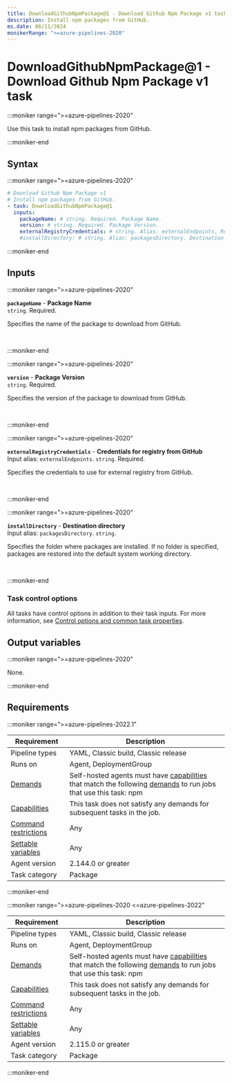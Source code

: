 ```yaml
---
title: DownloadGithubNpmPackage@1 - Download Github Npm Package v1 task
description: Install npm packages from GitHub.
ms.date: 06/11/2024
monikerRange: ">=azure-pipelines-2020"
---
```


# DownloadGithubNpmPackage@1 - Download Github Npm Package v1 task

<!-- :::description::: -->
:::moniker range=">=azure-pipelines-2020"

<!-- :::editable-content name="description"::: -->
Use this task to install npm packages from GitHub.
<!-- :::editable-content-end::: -->

:::moniker-end
<!-- :::description-end::: -->

<!-- :::syntax::: -->
## Syntax

:::moniker range=">=azure-pipelines-2020"

```yaml
# Download Github Npm Package v1
# Install npm packages from GitHub.
- task: DownloadGithubNpmPackage@1
  inputs:
    packageName: # string. Required. Package Name. 
    version: # string. Required. Package Version. 
    externalRegistryCredentials: # string. Alias: externalEndpoints. Required. Credentials for registry from GitHub. 
    #installDirectory: # string. Alias: packagesDirectory. Destination directory.
```

:::moniker-end
<!-- :::syntax-end::: -->

<!-- :::inputs::: -->
## Inputs

<!-- :::item name="packageName"::: -->
:::moniker range=">=azure-pipelines-2020"

**`packageName`** - **Package Name**<br>
`string`. Required.<br>
<!-- :::editable-content name="helpMarkDown"::: -->
Specifies the name of the package to download from GitHub.
<!-- :::editable-content-end::: -->
<br>

:::moniker-end
<!-- :::item-end::: -->
<!-- :::item name="version"::: -->
:::moniker range=">=azure-pipelines-2020"

**`version`** - **Package Version**<br>
`string`. Required.<br>
<!-- :::editable-content name="helpMarkDown"::: -->
Specifies the version of the package to download from GitHub.
<!-- :::editable-content-end::: -->
<br>

:::moniker-end
<!-- :::item-end::: -->
<!-- :::item name="externalRegistryCredentials"::: -->
:::moniker range=">=azure-pipelines-2020"

**`externalRegistryCredentials`** - **Credentials for registry from GitHub**<br>
Input alias: `externalEndpoints`. `string`. Required.<br>
<!-- :::editable-content name="helpMarkDown"::: -->
Specifies the credentials to use for external registry from GitHub.
<!-- :::editable-content-end::: -->
<br>

:::moniker-end
<!-- :::item-end::: -->
<!-- :::item name="installDirectory"::: -->
:::moniker range=">=azure-pipelines-2020"

**`installDirectory`** - **Destination directory**<br>
Input alias: `packagesDirectory`. `string`.<br>
<!-- :::editable-content name="helpMarkDown"::: -->
Specifies the folder where packages are installed. If no folder is specified, packages are restored into the default system working directory.
<!-- :::editable-content-end::: -->
<br>

:::moniker-end
<!-- :::item-end::: -->

### Task control options

All tasks have control options in addition to their task inputs. For more information, see [Control options and common task properties](/azure/devops/pipelines/yaml-schema/steps-task#common-task-properties).
<!-- :::inputs-end::: -->

<!-- :::outputVariables::: -->
## Output variables

:::moniker range=">=azure-pipelines-2020"

None.

:::moniker-end
<!-- :::outputVariables-end::: -->

<!-- :::remarks::: -->
<!-- :::editable-content name="remarks"::: -->
<!-- :::editable-content-end::: -->
<!-- :::remarks-end::: -->

<!-- :::examples::: -->
<!-- :::editable-content name="examples"::: -->
<!-- :::editable-content-end::: -->
<!-- :::examples-end::: -->

<!-- :::properties::: -->
## Requirements

:::moniker range=">=azure-pipelines-2022.1"

| Requirement | Description |
|-------------|-------------|
| Pipeline types | YAML, Classic build, Classic release |
| Runs on | Agent, DeploymentGroup |
| [Demands](/azure/devops/pipelines/process/demands) | Self-hosted agents must have [capabilities](/azure/devops/pipelines/agents/agents#capabilities) that match the following [demands](/azure/devops/pipelines/process/demands) to run jobs that use this task: npm |
| [Capabilities](/azure/devops/pipelines/agents/agents#capabilities) | This task does not satisfy any demands for subsequent tasks in the job. |
| [Command restrictions](/azure/devops/pipelines/security/templates#agent-logging-command-restrictions) | Any |
| [Settable variables](/azure/devops/pipelines/security/templates#agent-logging-command-restrictions) | Any |
| Agent version |  2.144.0 or greater |
| Task category | Package |

:::moniker-end

:::moniker range=">=azure-pipelines-2020 <=azure-pipelines-2022"

| Requirement | Description |
|-------------|-------------|
| Pipeline types | YAML, Classic build, Classic release |
| Runs on | Agent, DeploymentGroup |
| [Demands](/azure/devops/pipelines/process/demands) | Self-hosted agents must have [capabilities](/azure/devops/pipelines/agents/agents#capabilities) that match the following [demands](/azure/devops/pipelines/process/demands) to run jobs that use this task: npm |
| [Capabilities](/azure/devops/pipelines/agents/agents#capabilities) | This task does not satisfy any demands for subsequent tasks in the job. |
| [Command restrictions](/azure/devops/pipelines/security/templates#agent-logging-command-restrictions) | Any |
| [Settable variables](/azure/devops/pipelines/security/templates#agent-logging-command-restrictions) | Any |
| Agent version |  2.115.0 or greater |
| Task category | Package |

:::moniker-end
<!-- :::properties-end::: -->

<!-- :::see-also::: -->
<!-- :::editable-content name="seeAlso"::: -->
<!-- :::editable-content-end::: -->
<!-- :::see-also-end::: -->